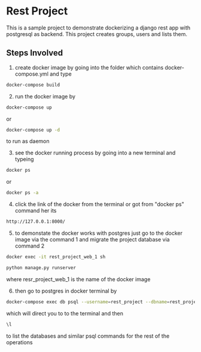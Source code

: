 Rest Project
============
This is a sample project to demonstrate dockerizing a django rest app with postgresql as backend. This project creates groups, users and lists them.


## Steps Involved

1. create docker image by going into the folder which contains docker-compose.yml and type

```bash
docker-compose build
```

2. run the docker image by

```bash
docker-compose up
```
or 
```bash
docker-compose up -d 
```

to run as daemon

3. see the docker running process by going into a new terminal and typeing

```bash
docker ps
```
or 
```bash
docker ps -a
```

4. click the link of the docker from the terminal or got from "docker ps" command her its

```bash
http://127.0.0.1:8000/
```

5. to demonstate the docker works with postgres just go to the docker image via the command 1 and migrate the project database via command 2

```bash
docker exec -it rest_project_web_1 sh
```
```bash
python manage.py runserver
```

where resr_project_web_1 is the name of the docker image

6. then go to postgres in docker terminal by

```bash
docker-compose exec db psql --username=rest_project --dbname=rest_project_db
```

which will direct you to to the terminal and then

```bash
\l 
```

to list the databases and similar psql commands for the rest of the operations



